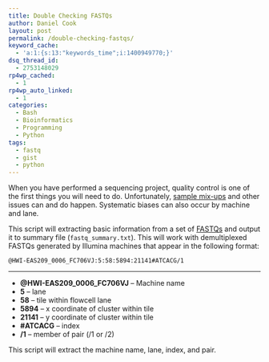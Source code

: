```yaml
---
title: Double Checking FASTQs
author: Daniel Cook
layout: post
permalink: /double-checking-fastqs/
keyword_cache:
  - 'a:1:{s:13:"keywords_time";i:1400949770;}'
dsq_thread_id:
  - 2753148029
rp4wp_cached:
  - 1
rp4wp_auto_linked:
  - 1
categories:
  - Bash
  - Bioinformatics
  - Programming
  - Python
tags:
  - fastq
  - gist
  - python
---
```

When you have performed a sequencing project, quality control is one of the first things you will need to do. Unfortunately, [sample mix-ups][1] and other issues can and do happen. Systematic biases can also occur by machine and lane.

<!--more-->

This script will extracting basic information from a set of [FASTQs][2] and output it to summary file (`fastq_summary.txt`). This will work with demultiplexed FASTQs generated by Illumina machines that appear in the following format:

`@HWI-EAS209_0006_FC706VJ:5:58:5894:21141#ATCACG/1`

* * *

  * **@HWI-EAS209\_0006\_FC706VJ** &#8211; Machine name
  * **5** &#8211; lane
  * **58** &#8211; tile within flowcell lane
  * **5894** &#8211; x coordinate of cluster within tile
  * **21141** &#8211; y coordinate of cluster within tile
  * **#ATCACG** &#8211; index
  * **/1** &#8211; member of pair (/1 or /2)

This script will extract the machine name, lane, index, and pair.

 [1]: http://www.plosone.org/article/info%3Adoi%2F10.1371%2Fjournal.pone.0041815
 [2]: http://en.wikipedia.org/wiki/FASTQ_format